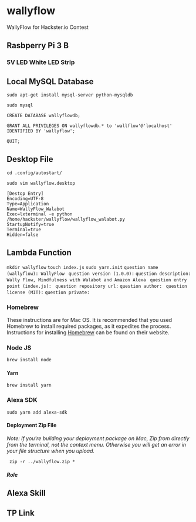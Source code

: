 # wallyflow
WallyFlow for Hackster.io Contest

## Rasbperry Pi 3 B

### 5V LED White LED Strip

## Local MySQL Database

```
sudo apt-get install mysql-server python-mysqldb
```

```
sudo mysql
```

```
CREATE DATABASE wallyflowdb;
```

```
GRANT ALL PRIVILEGES ON wallyflowdb.* to 'wallflow'@'localhost' IDENTIFIED BY 'wallyflow';
```

```
QUIT;
```

## Desktop File

```
cd .config/autostart/
```

```
sudo vim wallyflow.desktop
```

```
[Destop Entry]
Encoding=UTF-8
Type=Application
Name=WallyFlow_Walabot
Exec=lxterminal -e python /home/hackster/wallyflow/wallyflow_walabot.py
StartupNotify=true
Terminal=true
Hidden=false
```

## Lambda Function
``` mkdir wallyflow ```
``` touch index.js ```
``` sudo yarn.init ```
```question name (wallyflow): WallyFlow ```
``` question version (1.0.0): ```
```question description: Wally Flow, Mindfulness with Walabot and Amazon Alexa ```
```question entry point (index.js): ```
``` question repository url: ```
``` question author: ```
``` question license (MIT):```
``` question private: ```

### Homebrew
These instructions are for Mac OS. It is recommended that you used Homebrew to install required packages, as it expedites the process. Instructions for installing [Homebrew](https://brew.sh/) can be found on their website.

### Node JS
```
brew install node
```

#### Yarn

```
brew install yarn
```

### Alexa SDK

```sudo yarn add alexa-sdk```

#### Deployment Zip File

*Note: If you're building your deployment package on Mac, Zip from directly from the terminal, not the context menu. Otherwise you will get an error in your file structure when you upload.*

``` zip -r ../wallyflow.zip *```

##### Role

## Alexa Skill

## TP Link
